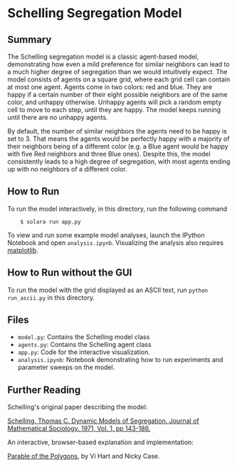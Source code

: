 # Schelling Segregation Model

## Summary

The Schelling segregation model is a classic agent-based model, demonstrating how even a mild preference for similar neighbors can lead to a much higher degree of segregation than we would intuitively expect. The model consists of agents on a square grid, where each grid cell can contain at most one agent. Agents come in two colors: red and blue. They are happy if a certain number of their eight possible neighbors are of the same color, and unhappy otherwise. Unhappy agents will pick a random empty cell to move to each step, until they are happy. The model keeps running until there are no unhappy agents.

By default, the number of similar neighbors the agents need to be happy is set to 3. That means the agents would be perfectly happy with a majority of their neighbors being of a different color (e.g. a Blue agent would be happy with five Red neighbors and three Blue ones). Despite this, the model consistently leads to a high degree of segregation, with most agents ending up with no neighbors of a different color.

## How to Run

To run the model interactively, in this directory, run the following command

```
    $ solara run app.py
```

To view and run some example model analyses, launch the IPython Notebook and open ``analysis.ipynb``. Visualizing the analysis also requires [matplotlib](http://matplotlib.org/).

## How to Run without the GUI

To run the model with the grid displayed as an ASCII text, run `python run_ascii.py` in this directory.

## Files

* ``model.py``: Contains the Schelling model class
*  ``agents.py``: Contains the Schelling agent class
* ``app.py``: Code for the interactive visualization.
* ``analysis.ipynb``: Notebook demonstrating how to run experiments and parameter sweeps on the model.

## Further Reading

Schelling's original paper describing the model:

[Schelling, Thomas C. Dynamic Models of Segregation. Journal of Mathematical Sociology. 1971, Vol. 1, pp 143-186.](https://www.stat.berkeley.edu/~aldous/157/Papers/Schelling_Seg_Models.pdf)

An interactive, browser-based explanation and implementation:

[Parable of the Polygons](http://ncase.me/polygons/), by Vi Hart and Nicky Case.
